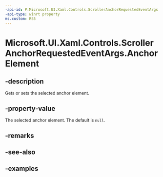 ```yaml
---
-api-id: P:Microsoft.UI.Xaml.Controls.ScrollerAnchorRequestedEventArgs.AnchorElement
-api-type: winrt property
ms.custom: RS5
---
```


<!-- Property syntax.
public UIElement AnchorElement { get;  set; }
-->

# Microsoft.UI.Xaml.Controls.ScrollerAnchorRequestedEventArgs.AnchorElement

## -description

Gets or sets the selected anchor element.

## -property-value

The selected anchor element. The default is `null`.

## -remarks

## -see-also

## -examples

